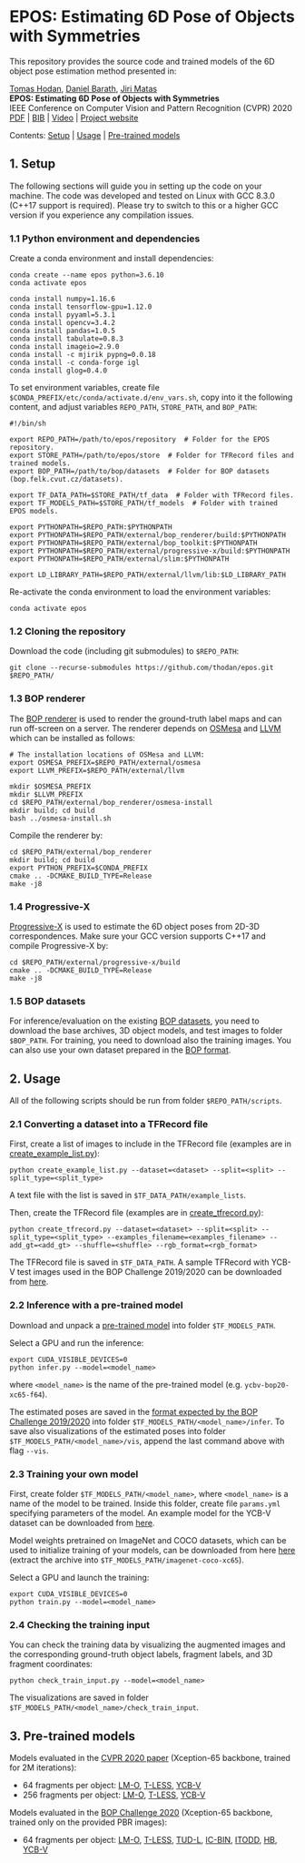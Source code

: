 
# EPOS: Estimating 6D Pose of Objects with Symmetries

This repository provides the source code and trained models of the 6D object pose estimation method presented in:

[Tomas Hodan](http://www.hodan.xyz), [Daniel Barath](http://web.eee.sztaki.hu/~dbarath/), [Jiri Matas](http://cmp.felk.cvut.cz/~matas/) <br>
**EPOS: Estimating 6D Pose of Objects with Symmetries**<br>
IEEE Conference on Computer Vision and Pattern Recognition (CVPR) 2020<br>
[PDF](http://openaccess.thecvf.com/content_CVPR_2020/papers/Hodan_EPOS_Estimating_6D_Pose_of_Objects_With_Symmetries_CVPR_2020_paper.pdf) | [BIB](http://cmp.felk.cvut.cz/~hodanto2/data/hodan2020epos.bib) | [Video](https://www.youtube.com/watch?v=OXjG0YPqLnE) | [Project website](http://cmp.felk.cvut.cz/epos/)


Contents: [Setup](#setup) | [Usage](#usage) | [Pre-trained models](#pre-trained-models)


## <a name="setup"></a>1. Setup

The following sections will guide you in setting up the code on your machine. The code was developed and tested on Linux with GCC 8.3.0 (C++17 support is required). Please try to switch to this or a higher GCC version if you experience any compilation issues.

### 1.1 Python environment and dependencies

Create a conda environment and install dependencies:
```
conda create --name epos python=3.6.10
conda activate epos

conda install numpy=1.16.6
conda install tensorflow-gpu=1.12.0
conda install pyyaml=5.3.1
conda install opencv=3.4.2
conda install pandas=1.0.5
conda install tabulate=0.8.3
conda install imageio=2.9.0
conda install -c mjirik pypng=0.0.18
conda install -c conda-forge igl
conda install glog=0.4.0
```

To set environment variables, create file ```$CONDA_PREFIX/etc/conda/activate.d/env_vars.sh```, copy into it the following content, and adjust variables ```REPO_PATH```, ```STORE_PATH```, and ```BOP_PATH```:
```
#!/bin/sh

export REPO_PATH=/path/to/epos/repository  # Folder for the EPOS repository.
export STORE_PATH=/path/to/epos/store  # Folder for TFRecord files and trained models.
export BOP_PATH=/path/to/bop/datasets  # Folder for BOP datasets (bop.felk.cvut.cz/datasets).

export TF_DATA_PATH=$STORE_PATH/tf_data  # Folder with TFRecord files.
export TF_MODELS_PATH=$STORE_PATH/tf_models  # Folder with trained EPOS models.

export PYTHONPATH=$REPO_PATH:$PYTHONPATH
export PYTHONPATH=$REPO_PATH/external/bop_renderer/build:$PYTHONPATH
export PYTHONPATH=$REPO_PATH/external/bop_toolkit:$PYTHONPATH
export PYTHONPATH=$REPO_PATH/external/progressive-x/build:$PYTHONPATH
export PYTHONPATH=$REPO_PATH/external/slim:$PYTHONPATH

export LD_LIBRARY_PATH=$REPO_PATH/external/llvm/lib:$LD_LIBRARY_PATH
```

Re-activate the conda environment to load the environment variables:
```
conda activate epos
```

### 1.2 Cloning the repository

Download the code (including git submodules) to ```$REPO_PATH```:
```
git clone --recurse-submodules https://github.com/thodan/epos.git $REPO_PATH/
```

### 1.3 BOP renderer

The [BOP renderer](https://github.com/thodan/bop_renderer) is used to render the ground-truth label maps and can run off-screen on a server. The renderer depends on [OSMesa](https://www.mesa3d.org/osmesa.html) and [LLVM](https://llvm.org/) which can be installed as follows:
```
# The installation locations of OSMesa and LLVM:
export OSMESA_PREFIX=$REPO_PATH/external/osmesa
export LLVM_PREFIX=$REPO_PATH/external/llvm

mkdir $OSMESA_PREFIX
mkdir $LLVM_PREFIX
cd $REPO_PATH/external/bop_renderer/osmesa-install
mkdir build; cd build
bash ../osmesa-install.sh
```

Compile the renderer by:
```
cd $REPO_PATH/external/bop_renderer
mkdir build; cd build
export PYTHON_PREFIX=$CONDA_PREFIX
cmake .. -DCMAKE_BUILD_TYPE=Release
make -j8
```

### 1.4 Progressive-X

[Progressive-X](https://github.com/danini/progressive-x) is used to estimate the 6D object poses from 2D-3D correspondences. Make sure your GCC version supports C++17 and compile Progressive-X by:
```
cd $REPO_PATH/external/progressive-x/build
cmake .. -DCMAKE_BUILD_TYPE=Release
make -j8
```

### 1.5 BOP datasets

For inference/evaluation on the existing [BOP datasets](https://bop.felk.cvut.cz/datasets/), you need to download the base archives, 3D object models, and test images to folder ```$BOP_PATH```. For training, you need to download also the training images. You can also use your own dataset prepared in the [BOP format](https://github.com/thodan/bop_toolkit/blob/master/docs/bop_datasets_format.md).


## <a name="usage"></a>2. Usage

All of the following scripts should be run from folder ```$REPO_PATH/scripts```.

### 2.1 Converting a dataset into a TFRecord file

First, create a list of images to include in the TFRecord file (examples are in [create_example_list.py](https://github.com/thodan/epos/blob/master/scripts/create_example_list.py)):
```
python create_example_list.py --dataset=<dataset> --split=<split> --split_type=<split_type>
```

A text file with the list is saved in ```$TF_DATA_PATH/example_lists```.

Then, create the TFRecord file (examples are in [create_tfrecord.py](https://github.com/thodan/epos/blob/master/scripts/create_tfrecord.py)):
```
python create_tfrecord.py --dataset=<dataset> --split=<split> --split_type=<split_type> --examples_filename=<examples_filename> --add_gt=<add_gt> --shuffle=<shuffle> --rgb_format=<rgb_format>
```

The TFRecord file is saved in ```$TF_DATA_PATH```.
A sample TFRecord with YCB-V test images used in the BOP Challenge 2019/2020 can be downloaded from [here](https://bop.felk.cvut.cz/media/data/epos_store/ycbv_test_targets-bop19.tfrecord).


### 2.2 Inference with a pre-trained model

Download and unpack a [pre-trained model](#pre-trained-models) into folder ```$TF_MODELS_PATH```.

Select a GPU and run the inference:
```
export CUDA_VISIBLE_DEVICES=0
python infer.py --model=<model_name>
```

where ```<model_name>``` is the name of the pre-trained model (e.g. ```ycbv-bop20-xc65-f64```).

The estimated poses are saved in the [format expected by the BOP Challenge 2019/2020](https://bop.felk.cvut.cz/challenges/bop-challenge-2020/#formatofresults) into folder ```$TF_MODELS_PATH/<model_name>/infer```. To save also visualizations of the estimated poses into folder ```$TF_MODELS_PATH/<model_name>/vis```, append the last command above with flag  ```--vis```.

### 2.3 Training your own model

First, create folder ```$TF_MODELS_PATH/<model_name>```, where ```<model_name>``` is a name of the model to be trained. Inside this folder, create file ```params.yml``` specifying parameters of the model. An example model for the YCB-V dataset can be downloaded from [here](https://bop.felk.cvut.cz/media/data/epos_store/ycbv-example-xc65-f64.zip).

Model weights pretrained on ImageNet and COCO datasets, which can be used to initialize training of your models, can be downloaded from here [here](https://bop.felk.cvut.cz/media/data/epos_store/imagenet-coco-xc65.zip) (extract the archive into ```$TF_MODELS_PATH/imagenet-coco-xc65```).

Select a GPU and launch the training:
```
export CUDA_VISIBLE_DEVICES=0
python train.py --model=<model_name>
```


### 2.4 Checking the training input

You can check the training data by visualizing the augmented images and the corresponding ground-truth object labels, fragment labels, and 3D fragment coordinates:

```
python check_train_input.py --model=<model_name>
```

The visualizations are saved in folder ```$TF_MODELS_PATH/<model_name>/check_train_input```.


## <a name="pre-trained-models"></a>3. Pre-trained models

Models evaluated in the [CVPR 2020 paper](http://openaccess.thecvf.com/content_CVPR_2020/papers/Hodan_EPOS_Estimating_6D_Pose_of_Objects_With_Symmetries_CVPR_2020_paper.pdf) (Xception-65 backbone, trained for 2M iterations):

- 64 fragments per object:
[LM-O](https://bop.felk.cvut.cz/media/data/epos_store/lmo-cvpr20-xc65-f64.zip),
[T-LESS](https://bop.felk.cvut.cz/media/data/epos_store/tless-cvpr20-xc65-f64.zip),
[YCB-V](https://bop.felk.cvut.cz/media/data/epos_store/ycbv-cvpr20-xc65-f64.zip)
- 256 fragments per object:
[LM-O](https://bop.felk.cvut.cz/media/data/epos_store/lmo-cvpr20-xc65-f256.zip),
[T-LESS](https://bop.felk.cvut.cz/media/data/epos_store/tless-cvpr20-xc65-f256.zip),
[YCB-V](https://bop.felk.cvut.cz/media/data/epos_store/ycbv-cvpr20-xc65-f256.zip)


Models evaluated in the [BOP Challenge 2020](https://bop.felk.cvut.cz/challenges/bop-challenge-2020/) (Xception-65 backbone, trained only on the provided PBR images):

- 64 fragments per object:
[LM-O](https://bop.felk.cvut.cz/media/data/epos_store/lmo-bop20-xc65-f64.zip),
[T-LESS](https://bop.felk.cvut.cz/media/data/epos_store/tless-bop20-xc65-f64.zip),
[TUD-L](https://bop.felk.cvut.cz/media/data/epos_store/tudl-bop20-xc65-f64.zip),
[IC-BIN](https://bop.felk.cvut.cz/media/data/epos_store/icbin-bop20-xc65-f64.zip),
[ITODD](https://bop.felk.cvut.cz/media/data/epos_store/itodd-bop20-xc65-f64.zip),
[HB](https://bop.felk.cvut.cz/media/data/epos_store/hb-bop20-xc65-f64.zip),
[YCB-V](https://bop.felk.cvut.cz/media/data/epos_store/ycbv-bop20-xc65-f64.zip)
